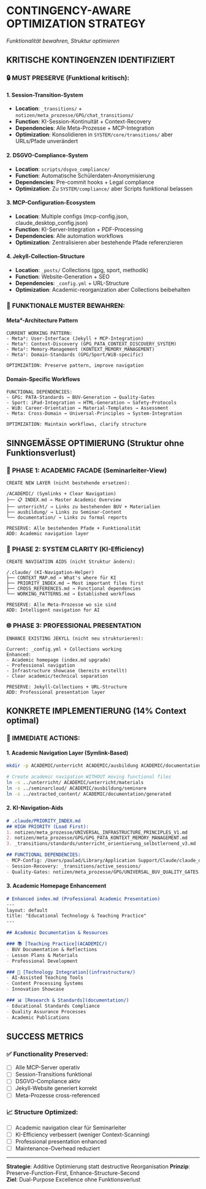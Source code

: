 # CONTINGENCY-AWARE OPTIMIZATION STRATEGY
*Funktionalität bewahren, Struktur optimieren*

## KRITISCHE KONTINGENZEN IDENTIFIZIERT

### 🔒 **MUST PRESERVE (Funktional kritisch):**

#### 1. Session-Transition-System
- **Location**: `_transitions/` + `notizen/meta_prozesse/GPG/chat_transitions/`
- **Function**: KI-Session-Kontinuität + Context-Recovery
- **Dependencies**: Alle Meta-Prozesse + MCP-Integration
- **Optimization**: Konsolidieren in `SYSTEM/core/transitions/` aber URLs/Pfade unverändert

#### 2. DSGVO-Compliance-System  
- **Location**: `scripts/dsgvo_compliance/`
- **Function**: Automatische Schülerdaten-Anonymisierung
- **Dependencies**: Pre-commit hooks + Legal compliance
- **Optimization**: Zu `SYSTEM/compliance/` aber Scripts funktional belassen

#### 3. MCP-Configuration-Ecosystem
- **Location**: Multiple configs (mcp-config.json, claude_desktop_config.json)
- **Function**: KI-Server-Integration + PDF-Processing
- **Dependencies**: Alle automation workflows
- **Optimization**: Zentralisieren aber bestehende Pfade referenzieren

#### 4. Jekyll-Collection-Structure
- **Location**: `_posts/` Collections (gpg, sport, methodik)
- **Function**: Website-Generation + SEO
- **Dependencies**: `_config.yml` + URL-Structure
- **Optimization**: Academic-reorganization aber Collections beibehalten

### 🎯 **FUNKTIONALE MUSTER BEWAHREN:**

#### Meta⁴-Architecture Pattern
```
CURRENT WORKING PATTERN:
- Meta⁴: User-Interface (Jekyll + MCP-Integration)
- Meta³: Context-Discovery (GPG_PATA_CONTEXT_DISCOVERY_SYSTEM)  
- Meta²: Memory-Management (KONTEXT_MEMORY_MANAGEMENT)
- Meta¹: Domain-Standards (GPG/Sport/WiB-specific)

OPTIMIZATION: Preserve pattern, improve navigation
```

#### Domain-Specific Workflows
```
FUNCTIONAL DEPENDENCIES:
- GPG: PATA-Standards → BUV-Generation → Quality-Gates
- Sport: iPad-Integration → HTML-Generation → Safety-Protocols
- WiB: Career-Orientation → Material-Templates → Assessment
- Meta: Cross-Domain → Universal-Principles → System-Integration

OPTIMIZATION: Maintain workflows, clarify structure
```

## SINNGEMÄSSE OPTIMIERUNG (Struktur ohne Funktionsverlust)

### 🔄 **PHASE 1: ACADEMIC FACADE (Seminarleiter-View)**
```
CREATE NEW LAYER (nicht bestehende ersetzen):

/ACADEMIC/ (Symlinks + Clear Navigation)
├── 📋 INDEX.md → Master Academic Overview
├── unterricht/ → Links zu bestehenden BUV + Materialien
├── ausbildung/ → Links zu Seminar-Content
└── documentation/ → Links zu formal reports

PRESERVE: Alle bestehenden Pfade + Funktionalität
ADD: Academic navigation layer
```

### 🤖 **PHASE 2: SYSTEM CLARITY (KI-Efficiency)**
```
CREATE NAVIGATION AIDS (nicht Struktur ändern):

/.claude/ (KI-Navigation-Helper)
├── CONTEXT_MAP.md → What's where für KI
├── PRIORITY_INDEX.md → Most important files first
├── CROSS_REFERENCES.md → Functional dependencies
└── WORKING_PATTERNS.md → Established workflows

PRESERVE: Alle Meta-Prozesse wo sie sind
ADD: Intelligent navigation for AI
```

### 🌐 **PHASE 3: PROFESSIONAL PRESENTATION**
```
ENHANCE EXISTING JEKYLL (nicht neu strukturieren):

Current: _config.yml + Collections working
Enhanced: 
- Academic homepage (index.md upgrade)
- Professional navigation
- Infrastructure showcase (bereits erstellt)
- Clear academic/technical separation

PRESERVE: Jekyll-Collections + URL-Structure
ADD: Professional presentation layer
```

## KONKRETE IMPLEMENTIERUNG (14% Context optimal)

### 🎯 **IMMEDIATE ACTIONS:**

#### 1. Academic Navigation Layer (Symlink-Based)
```bash
mkdir -p ACADEMIC/unterricht ACADEMIC/ausbildung ACADEMIC/documentation

# Create academic navigation WITHOUT moving functional files
ln -s ../unterricht/ ACADEMIC/unterricht/materials
ln -s ../seminarcloud/ ACADEMIC/ausbildung/seminare  
ln -s ../extracted_content/ ACADEMIC/documentation/generated
```

#### 2. KI-Navigation-Aids
```markdown
# .claude/PRIORITY_INDEX.md
## HIGH PRIORITY (Load First):
1. notizen/meta_prozesse/UNIVERSAL_INFRASTRUCTURE_PRINCIPLES_V1.md
2. notizen/meta_prozesse/GPG/GPG_PATA_KONTEXT_MEMORY_MANAGEMENT.md
3. _transitions/standards/unterricht_orientierung_selbstlernend_v3.md

## FUNCTIONAL DEPENDENCIES:
- MCP-Config: /Users/paulad/Library/Application Support/Claude/claude_desktop_config.json
- Session-Recovery: _transitions/active_sessions/
- Quality-Gates: notizen/meta_prozesse/GPG/UNIVERSAL_BUV_QUALITY_GATES.md
```

#### 3. Academic Homepage Enhancement
```markdown
# Enhanced index.md (Professional Academic Presentation)
---
layout: default
title: "Educational Technology & Teaching Practice"
---

## Academic Documentation & Resources

### 📚 [Teaching Practice](ACADEMIC/)
- BUV Documentation & Reflections
- Lesson Plans & Materials  
- Professional Development

### 🤖 [Technology Integration](infrastructure/)
- AI-Assisted Teaching Tools
- Content Processing Systems
- Innovation Showcase

### 📊 [Research & Standards](documentation/)
- Educational Standards Compliance
- Quality Assurance Processes
- Academic Publications
```

## SUCCESS METRICS

### ✅ **Functionality Preserved:**
- [ ] Alle MCP-Server operativ
- [ ] Session-Transitions funktional  
- [ ] DSGVO-Compliance aktiv
- [ ] Jekyll-Website generiert korrekt
- [ ] Meta-Prozesse cross-referenced

### 📈 **Structure Optimized:**
- [ ] Academic navigation clear für Seminarleiter
- [ ] KI-Efficiency verbessert (weniger Context-Scanning)
- [ ] Professional presentation enhanced
- [ ] Maintenance-Overhead reduziert

---

**Strategie**: Additive Optimierung statt destructive Reorganisation
**Prinzip**: Preserve-Function-First, Enhance-Structure-Second  
**Ziel**: Dual-Purpose Excellence ohne Funktionsverlust